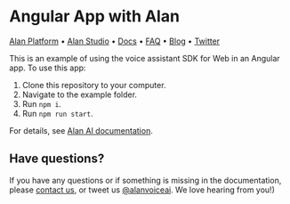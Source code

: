 # Angular App with Alan

[Alan Platform](https://alan.app/) • [Alan Studio](https://studio.alan.app/register) • [Docs](https://alan.app/docs) • [FAQ](https://alan.app/docs/usage/additional/faq) •
[Blog](https://alan.app/blog/) • [Twitter](https://twitter.com/alanvoiceai)

This is an example of using the voice assistant SDK for Web in an Angular app. To use this app:

1. Clone this repository to your computer. 
2. Navigate to the example folder.
3. Run `npm i`.
4. Run `npm run start`.
 
For details, see [Alan AI documentation](https://alan.app/docs/client-api/web/angular).

## Have questions?

If you have any questions or if something is missing in the documentation, please [contact us](mailto:support@alan.app), or tweet us [@alanvoiceai](https://twitter.com/alanvoiceai). We love hearing from you!)
